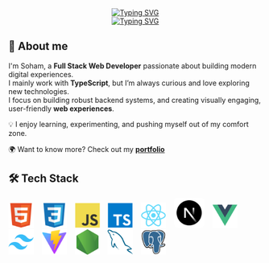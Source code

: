 <div align="center">

  <div align="center">
      <a href="https://git.io/typing-svg"><img src="https://readme-typing-svg.demolab.com?font=Fira+Code&size=30&letterSpacing=4px&pause=60000&color=947EE7&center=true&vCenter=true&width=435&lines=Soham+HUGUENIN" alt="Typing SVG" /></a>
  </div>
    
  <div align="center">
    <a href="https://git.io/typing-svg"><img src="https://readme-typing-svg.demolab.com?font=Fira+Code&size=25&pause=1000&color=19EAFF&center=true&vCenter=true&width=435&lines=Full+Stack+Web+Developer;Always+learning" alt="Typing SVG" /></a>
  </div>

</div>

## 🧩 About me

I'm Soham, a **Full Stack Web Developer** passionate about building modern digital experiences.  
I mainly work with **TypeScript**, but I’m always curious and love exploring new technologies.  
I focus on building robust backend systems, and creating visually engaging, user-friendly **web experiences**.  

💡 I enjoy learning, experimenting, and pushing myself out of my comfort zone.  

🌍 Want to know more? Check out my [**portfolio**](https://soham974.com/) 

## 🛠 Tech Stack

<div>
  <!-- Front-end core -->
  <img src="https://github.com/devicons/devicon/blob/master/icons/html5/html5-original.svg" title="HTML5" alt="HTML5" width="50" height="50"/>&nbsp;&nbsp;&nbsp;
  <img src="https://github.com/devicons/devicon/blob/master/icons/css3/css3-original.svg" title="CSS3" alt="CSS3" width="50" height="50"/>&nbsp;&nbsp;&nbsp;
  <img src="https://github.com/devicons/devicon/blob/master/icons/javascript/javascript-original.svg" title="JavaScript" alt="JavaScript" width="50" height="50"/>&nbsp;&nbsp;&nbsp;
  <img src="https://github.com/devicons/devicon/blob/master/icons/typescript/typescript-original.svg" title="TypeScript" alt="TypeScript" width="50" height="50"/>&nbsp;&nbsp;&nbsp;
  <!-- Front-end frameworks -->
  <img src="https://github.com/devicons/devicon/blob/master/icons/react/react-original.svg" title="React" alt="React" width="50" height="50"/>&nbsp;&nbsp;&nbsp;
  <img src="https://github.com/devicons/devicon/blob/master/icons/nextjs/nextjs-original.svg" title="Next.js" alt="Next.js" width="50" height="50" style="background-color:white; padding:5px; border-radius:8px;"/>&nbsp;&nbsp;&nbsp;
  <img src="https://github.com/devicons/devicon/blob/master/icons/vuejs/vuejs-original.svg" title="Vue.js" alt="Vue.js" width="50" height="50"/>&nbsp;&nbsp;&nbsp;
  <!-- Styling & build tools -->
  <img src="https://github.com/devicons/devicon/blob/master/icons/tailwindcss/tailwindcss-original.svg" title="TailwindCSS" alt="TailwindCSS" width="50" height="50"/>&nbsp;&nbsp;&nbsp;
  <img src="https://github.com/devicons/devicon/blob/master/icons/vitejs/vitejs-original.svg" title="Vite.js" alt="Vite.js" width="50" height="50"/>&nbsp;&nbsp;&nbsp;
  <!-- Back-end & database -->
  <img src="https://github.com/devicons/devicon/blob/master/icons/nodejs/nodejs-original.svg" title="Node.js" alt="Node.js" width="50" height="50"/>&nbsp;&nbsp;&nbsp;
  <img src="https://github.com/devicons/devicon/blob/master/icons/mysql/mysql-original.svg" title="MySQL" alt="MySQL" width="50" height="50"/>&nbsp;&nbsp;&nbsp;
  <img src="https://github.com/devicons/devicon/blob/master/icons/postgresql/postgresql-original.svg" title="MySQL" alt="MySQL" width="50" height="50"/>&nbsp;&nbsp;&nbsp;

</div>
